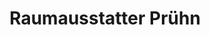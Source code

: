 ---
title: "Raumausstatter Prühn"
url: /muelsen-st-jacob/raumausstatter-pruehn/
shop: Raumausstattung
---